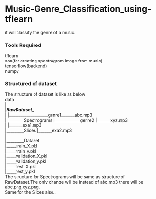 # Music-Genre_Classification_using-tflearn
it will classify the genre of a music.

### Tools Required
tflearn  
sox(for creating spectrogram image from music)   
tensorflow(backend)  
numpy  

### Structured of dataset
The structure of dataset is like as below  
data  
   |  
   |_________RawDataset__________  
   |                             |____________________genre1_______abc.mp3  
   |_________Spectrograms        |_____________genre2      |_______xyz.mp3  
   |                                                 |_______exa1.mp3  
   |_________Slices                                  |_______exa2.mp3  
   |  
   |_________Dataset  
                  |_____train_X.pkl  
                  |_____train_y.pkl  
                  |_____validation_X.pkl  
                  |_____validation_y.pkl  
                  |_____test_X.pkl  
                  |_____test_y.pkl  
   The structure for Spectrograms will be same as structure of RawDataset.The  only change will be instead of abc.mp3 there will be abc.png,xyz.png.  
   Same for the Slices also..  
                        

